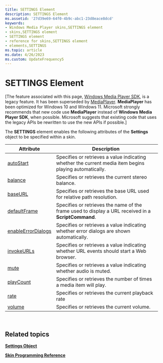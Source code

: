 ```yaml
---
title: SETTINGS Element
description: SETTINGS Element
ms.assetid: '27d39e69-64f0-4b9c-abc1-23d8eace8dcd'
keywords:
- Windows Media Player skins,SETTINGS element
- skins,SETTINGS element
- SETTINGS element
- reference for skins,SETTINGS element
- elements,SETTINGS
ms.topic: article
ms.date: 4/26/2023
ms.custom: UpdateFrequency5
---
```


# SETTINGS Element

\[The feature associated with this page, [Windows Media Player SDK](/windows/win32/wmp/windows-media-player-sdk), is a legacy feature. It has been superseded by [MediaPlayer](/uwp/api/Windows.Media.Playback.MediaPlayer). **MediaPlayer** has been optimized for Windows 10 and Windows 11. Microsoft strongly recommends that new code use **MediaPlayer** instead of **Windows Media Player SDK**, when possible. Microsoft suggests that existing code that uses the legacy APIs be rewritten to use the new APIs if possible.\]

The **SETTINGS** element enables the following attributes of the **Settings** object to be specified within a skin.



| Attribute                                             | Description                                                                                            |
|-------------------------------------------------------|--------------------------------------------------------------------------------------------------------|
| [autoStart](settings-autostart.md)                   | Specifies or retrieves a value indicating whether the current media item begins playing automatically. |
| [balance](settings-balance.md)                       | Specifies or retrieves the current stereo balance.                                                     |
| [baseURL](settings-baseurl.md)                       | Specifies or retrieves the base URL used for relative path resolution.                                 |
| [defaultFrame](settings-defaultframe.md)             | Specifies or retrieves the name of the frame used to display a URL received in a **ScriptCommand**.    |
| [enableErrorDialogs](settings-enableerrordialogs.md) | Specifies or retrieves a value indicating whether error dialogs are shown automatically.               |
| [invokeURLs](settings-invokeurls.md)                 | Specifies or retrieves a value indicating whether URL events should start a Web browser.               |
| [mute](settings-mute.md)                             | Specifies or retrieves a value indicating whether audio is muted.                                      |
| [playCount](settings-playcount.md)                   | Specifies or retrieves the number of times a media item will play.                                     |
| [rate](settings-rate.md)                             | Specifies or retrieves the current playback rate                                                       |
| [volume](settings-volume.md)                         | Specifies or retrieves the current volume.                                                             |



 

## Related topics

<dl> <dt>

[**Settings Object**](settings-object.md)
</dt> <dt>

[**Skin Programming Reference**](skin-programming-reference.md)
</dt> </dl>

 

 




